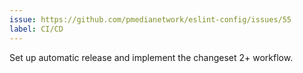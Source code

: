 ```yaml
---
issue: https://github.com/pmedianetwork/eslint-config/issues/55
label: CI/CD
---
```


Set up automatic release and implement the changeset 2+ workflow.
